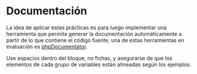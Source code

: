 Documentación
===
La idea de aplicar estas prácticas es para luego implementar una herramienta que permita generar la documentación automáticamente a partir de lo que contiene el código fuente, una de estas herramientas en evaluación es [phpDocumentator](http://phpdoc.org/). 


Use espacios dentro del bloque, no fichas, y asegurarse de que los elementos de cada grupo de variables están alineadas según los ejemplos.
